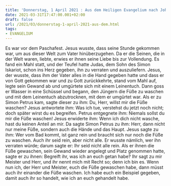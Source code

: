 ```yaml
---
title: 'Donnerstag, 1 April 2021 : Aus dem Heiligen Evangelium nach Johannes - Joh 13,1-15.'
date: 2021-03-31T17:47:00.001+02:00
draft: false
url: /2021/03/donnerstag-1-april-2021-aus-dem.html
tags: 
- EVANGELIUM
---
```


Es war vor dem Paschafest. Jesus wusste, dass seine Stunde gekommen war, um aus dieser Welt zum Vater hinüberzugehen. Da er die Seinen, die in der Welt waren, liebte, erwies er ihnen seine Liebe bis zur Vollendung. Es fand ein Mahl statt, und der Teufel hatte Judas, dem Sohn des Simon Iskariot, schon ins Herz gegeben, ihn zu verraten und auszuliefern. Jesus, der wusste, dass ihm der Vater alles in die Hand gegeben hatte und dass er von Gott gekommen war und zu Gott zurückkehrte, stand vom Mahl auf, legte sein Gewand ab und umgürtete sich mit einem Leinentuch. Dann goss er Wasser in eine Schüssel und begann, den Jüngern die Füße zu waschen und mit dem Leinentuch abzutrocknen, mit dem er umgürtet war. Als er zu Simon Petrus kam, sagte dieser zu ihm: Du, Herr, willst mir die Füße waschen? Jesus antwortete ihm: Was ich tue, verstehst du jetzt noch nicht; doch später wirst du es begreifen. Petrus entgegnete ihm: Niemals sollst du mir die Füße waschen! Jesus erwiderte ihm: Wenn ich dich nicht wasche, hast du keinen Anteil an mir. Da sagte Simon Petrus zu ihm: Herr, dann nicht nur meine Füße, sondern auch die Hände und das Haupt. Jesus sagte zu ihm: Wer vom Bad kommt, ist ganz rein und braucht sich nur noch die Füße zu waschen. Auch ihr seid rein, aber nicht alle. Er wusste nämlich, wer ihn verraten würde; darum sagte er: Ihr seid nicht alle rein. Als er ihnen die Füße gewaschen, sein Gewand wieder angelegt und Platz genommen hatte, sagte er zu ihnen: Begreift ihr, was ich an euch getan habe? Ihr sagt zu mir Meister und Herr, und ihr nennt mich mit Recht so; denn ich bin es. Wenn nun ich, der Herr und Meister, euch die Füße gewaschen habe, dann müsst auch ihr einander die Füße waschen. Ich habe euch ein Beispiel gegeben, damit auch ihr so handelt, wie ich an euch gehandelt habe.